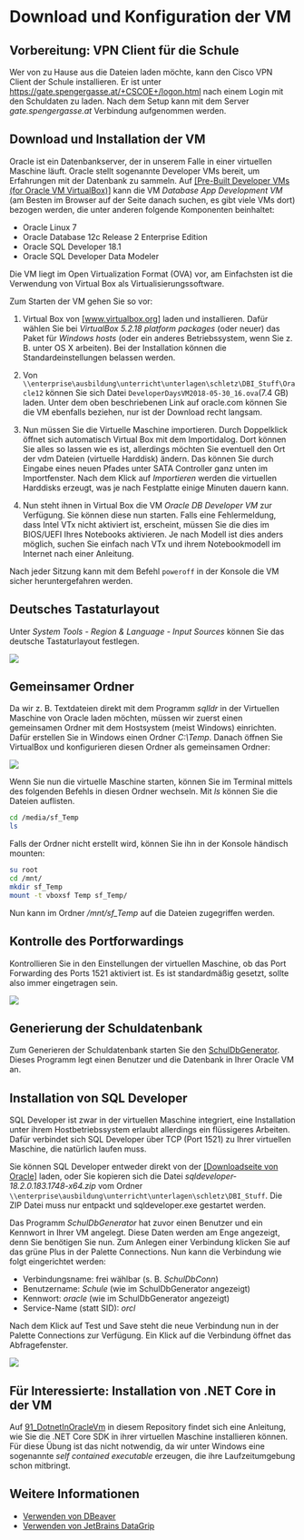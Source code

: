 # Download und Konfiguration der VM

## Vorbereitung: VPN Client für die Schule

Wer von zu Hause aus die Dateien laden möchte, kann den Cisco VPN Client der Schule installieren.
Er ist unter https://gate.spengergasse.at/+CSCOE+/logon.html nach einem Login mit den Schuldaten
zu laden. Nach dem Setup kann mit dem Server *gate.spengergasse.at* Verbindung aufgenommen werden.

## Download und Installation der VM

Oracle ist ein Datenbankserver, der in unserem Falle in einer virtuellen Maschine läuft. Oracle stellt sogenannte Developer VMs bereit, um Erfahrungen mit der Datenbank zu sammeln. Auf <a href="http://www.oracle.com/technetwork/community/developer-vm/index.html" target="_blank">[Pre-Built Developer VMs (for Oracle VM VirtualBox)]</a> kann die VM *Database App Development VM* (am Besten im Browser auf der Seite danach suchen, es gibt viele VMs dort) bezogen werden, die unter anderen folgende Komponenten beinhaltet:

- Oracle Linux 7
- Oracle Database 12c Release 2 Enterprise Edition 
- Oracle SQL Developer 18.1
- Oracle SQL Developer Data Modeler

Die VM liegt im Open Virtualization Format (OVA) vor, am Einfachsten ist die Verwendung von Virtual Box als Virtualisierungssoftware.

Zum Starten der VM gehen Sie so vor:

1. Virtual Box von <a href="https://www.virtualbox.org/wiki/Downloads" target="_blank">[www.virtualbox.org]</a> laden und installieren. Dafür wählen Sie bei *VirtualBox 5.2.18 platform packages* (oder neuer) das Paket für *Windows hosts* (oder ein anderes Betriebssystem, wenn Sie z. B. unter OS X arbeiten). Bei der Installation können die Standardeinstellungen belassen werden.

2. Von `\\enterprise\ausbildung\unterricht\unterlagen\schletz\DBI_Stuff\Oracle12` können Sie sich Datei `DeveloperDaysVM2018-05-30_16.ova`(7.4 GB) laden. Unter dem oben beschriebenen Link auf oracle.com können Sie die VM ebenfalls beziehen, nur ist der Download recht langsam.

3. Nun müssen Sie die Virtuelle Maschine importieren. Durch Doppelklick öffnet sich automatisch Virtual Box mit dem Importidalog. Dort können Sie alles so lassen wie es ist, allerdings möchten Sie eventuell den Ort der vdm Dateien (virtuelle Harddisk) ändern. Das können Sie durch Eingabe eines neuen Pfades unter SATA Controller ganz unten im Importfenster. Nach dem Klick auf *Importieren* werden die virtuellen Harddisks erzeugt, was je nach Festplatte einige Minuten dauern kann.

4. Nun steht ihnen in Virtual Box die VM *Oracle DB Developer VM* zur Verfügung. Sie können diese nun starten. Falls eine Fehlermeldung, dass Intel VTx nicht aktiviert ist, erscheint, müssen Sie die dies im BIOS/UEFI Ihres Notebooks aktivieren. Je nach Modell ist dies anders möglich, suchen Sie einfach nach VTx und ihrem Notebookmodell im Internet nach einer Anleitung.

Nach jeder Sitzung kann mit dem Befehl `poweroff` in der Konsole die VM sicher heruntergefahren werden.

## Deutsches Tastaturlayout

Unter *System Tools - Region & Language - Input Sources* können Sie das deutsche Tastaturlayout
festlegen.

![](german_keyboard.png)

## Gemeinsamer Ordner

Da wir z. B. Textdateien direkt mit dem Programm *sqlldr* in der Virtuellen Maschine von Oracle laden möchten,
müssen wir zuerst einen gemeinsamen Ordner mit dem Hostsystem (meist Windows) einrichten. Dafür erstellen
Sie in Windows einen Ordner *C:\Temp*. Danach öffnen Sie VirtualBox und konfigurieren diesen Ordner als
gemeinsamen Ordner:

![](gemeinsamerOrdnerVirtualBox.png)

Wenn Sie nun die virtuelle Maschine starten, können Sie im Terminal mittels des folgenden Befehls
in diesen Ordner wechseln. Mit *ls* können Sie die Dateien auflisten. 

```bash
cd /media/sf_Temp
ls

```

Falls der Ordner nicht erstellt wird, können Sie ihn in der Konsole händisch mounten:

```bash
su root
cd /mnt/
mkdir sf_Temp
mount -t vboxsf Temp sf_Temp/

```

Nun kann im Ordner */mnt/sf_Temp* auf die Dateien zugegriffen werden.

## Kontrolle des Portforwardings

Kontrollieren Sie in den Einstellungen der virtuellen Maschine, ob das Port Forwarding des Ports 1521
aktiviert ist. Es ist standardmäßig gesetzt, sollte also immer eingetragen sein.

![](port_forwarding.png)

## Generierung der Schuldatenbank

Zum Generieren der Schuldatenbank starten Sie den [SchulDbGenerator](../SchulDbGenerator/README.md).
Dieses Programm legt einen Benutzer und die Datenbank in Ihrer Oracle VM an.

## Installation von SQL Developer

SQL Developer ist zwar in der virtuellen Maschine integriert, eine Installation unter ihrem Hostbetriebssystem erlaubt allerdings ein flüssigeres Arbeiten. Dafür verbindet sich SQL Developer über TCP (Port 1521) zu Ihrer virtuellen Maschine, die natürlich laufen muss.

Sie können SQL Developer entweder direkt von der <a href="https://www.oracle.com/technetwork/developer-tools/sql-developer/downloads/index.html" target="_blank">[Downloadseite von Oracle]</a> laden, oder Sie kopieren sich die Datei *sqldeveloper-18.2.0.183.1748-x64.zip* vom Ordner `\\enterprise\ausbildung\unterricht\unterlagen\schletz\DBI_Stuff`. Die ZIP Datei muss nur entpackt und sqldeveloper.exe gestartet werden.

Das Programm *SchulDbGenerator* hat zuvor einen Benutzer und ein Kennwort in Ihrer VM angelegt. Diese
Daten werden am Enge angezeigt, denn Sie benötigen Sie nun. Zum Anlegen einer Verbindung klicken Sie
auf das grüne Plus in der Palette Connections. Nun kann die Verbindung wie folgt eingerichtet werden:

- Verbindungsname: frei wählbar (s. B. *SchulDbConn*)
- Benutzername: *Schule* (wie im SchulDbGenerator angezeigt)
- Kennwort: *oracle* (wie im SchulDbGenerator angezeigt)
- Service-Name (statt SID): *orcl*

Nach dem Klick auf Test und Save steht die neue Verbindung nun in der Palette Connections zur Verfügung. Ein Klick auf die Verbindung öffnet das Abfragefenster.

![](images/sqlDeveloperConnection.png)

## Für Interessierte: Installation von .NET Core in der VM

Auf [91_DotnetInOracleVm](../91_DotnetInOracleVm/README.md) in diesem Repository findet sich eine Anleitung, wie Sie die .NET Core
SDK in ihrer virtuellen Maschine installieren können. Für diese Übung ist das nicht notwendig, da
wir unter Windows eine sogenannte *self contained executable* erzeugen, die ihre Laufzeitumgebung
schon mitbringt.

## Weitere Informationen

- [Verwenden von DBeaver](01_Dbeaver/README.md)
- [Verwenden von JetBrains DataGrip](02_DataGrip/README.md)
